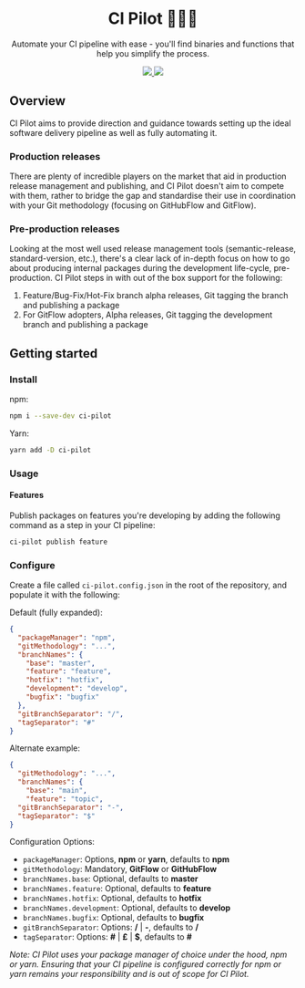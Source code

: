 <div align="center">
  <h1>CI Pilot 👨🏿‍✈️</h1>
  <p>Automate your CI pipeline with ease - you'll find binaries and functions that help you simplify the process.</p>
</div>

<p align="center">
  <a href="#">
    <img src="https://img.shields.io/badge/GitHub%20Flow-Methodology-blue?style=flat&logo=github" style="max-width:100%;">
  </a>

  <a href="https://github.com/semantic-release/semantic-release#-semantic-release">
    <img src="https://img.shields.io/badge/%20%20%F0%9F%93%A6%F0%9F%9A%80-semantic--release-e10079.svg" style="max-width:100%;">
  </a>
</p>

## Overview

CI Pilot aims to provide direction and guidance towards setting up the ideal software delivery pipeline as well as fully automating it.

### Production releases
There are plenty of incredible players on the market that aid in production release management and publishing, and CI Pilot doesn't aim to compete with them, rather to bridge the gap and standardise their use in coordination with your Git methodology (focusing on GitHubFlow and GitFlow).

### Pre-production releases
Looking at the most well used release management tools (semantic-release, standard-version, etc.), there's a clear lack of in-depth focus on how to go about producing internal packages during the development life-cycle, pre-production. CI Pilot steps in with out of the box support for the following:

1. Feature/Bug-Fix/Hot-Fix branch alpha releases, Git tagging the branch and publishing a package
1. For GitFlow adopters, Alpha releases, Git tagging the development branch and publishing a package

## Getting started

### Install

npm:
```bash
npm i --save-dev ci-pilot
```

Yarn:
```bash
yarn add -D ci-pilot
```

### Usage

#### Features

Publish packages on features you're developing by adding the following command as a step in your CI pipeline:
```bash
ci-pilot publish feature
```

### Configure

Create a file called `ci-pilot.config.json` in the root of the repository, and populate it with the following:

Default (fully expanded):
```json
{
  "packageManager": "npm",
  "gitMethodology": "...",
  "branchNames": {
    "base": "master",
    "feature": "feature",
    "hotfix": "hotfix",
    "development": "develop",
    "bugfix": "bugfix"
  },
  "gitBranchSeparator": "/",
  "tagSeparator": "#"
}
```

Alternate example:
```json
{
  "gitMethodology": "...",
  "branchNames": {
    "base": "main",
    "feature": "topic",
  "gitBranchSeparator": "-",
  "tagSeparator": "$"
}
```

Configuration Options:
- `packageManager`: Options, **npm** or **yarn**, defaults to **npm**
- `gitMethodology`: Mandatory, **GitFlow** or **GitHubFlow**
- `branchNames.base`: Optional, defaults to **master**
- `branchNames.feature`: Optional, defaults to **feature**
- `branchNames.hotfix`: Optional, defaults to **hotfix**
- `branchNames.development`: Optional, defaults to **develop**
- `branchNames.bugfix`: Optional, defaults to **bugfix**
- `gitBranchSeparator`: Options: **/** | **-**, defaults to **/**
- `tagSeparator`: Options: **#** | **£** | **$**, defaults to **#**

_Note: CI Pilot uses your package manager of choice under the hood, npm or yarn. Ensuring that your CI pipeline is configured correctly for npm or yarn remains your responsibility and is out of scope for CI Pilot._ 
